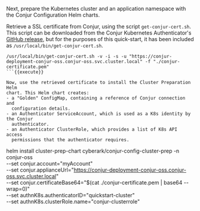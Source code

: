 Next, prepare the Kubernetes cluster and an application namespace with the
Conjur Configuration Helm charts.

Retrieve a SSL certificate from Conjur, using the script `get-conjur-cert.sh`.
This script can be downloaded from the Conjur Kubernetes Authenticator's
[GitHub release](https://github.com/cyberark/conjur-authn-k8s-client/releases/tag/v0.22.0),
but for the purposes of this quick-start, it has been included as
`/usr/local/bin/get-conjur-cert.sh`.

```
/usr/local/bin/get-conjur-cert.sh -v -i -s -u "https://conjur-deployment-conjur-oss.conjur-oss.svc.cluster.local" -f "./conjur-certificate.pem"
```{{execute}}

Now, use the retrieved certificate to install the Cluster Preparation Helm
chart. This Helm chart creates:
- a "Golden" ConfigMap, containing a reference of Conjur connection and
  configuration details.
- an Authenticator ServiceAccount, which is used as a K8s identity by the Conjur
  authenticator.
- an Authenticator ClusterRole, which provides a list of K8s API access
  permissions that the authenticator requires.

```
helm install cluster-prep-chart cyberark/conjur-config-cluster-prep -n conjur-oss \
  --set conjur.account="myAccount" \
  --set conjur.applianceUrl="https://conjur-deployment-conjur-oss.conjur-oss.svc.cluster.local" \
  --set conjur.certificateBase64="$(cat ./conjur-certificate.pem | base64 --wrap=0)" \
  --set authnK8s.authenticatorID="quickstart-cluster" \
  --set authnK8s.clusterRole.name="conjur-clusterrole"
```{{execute}}
